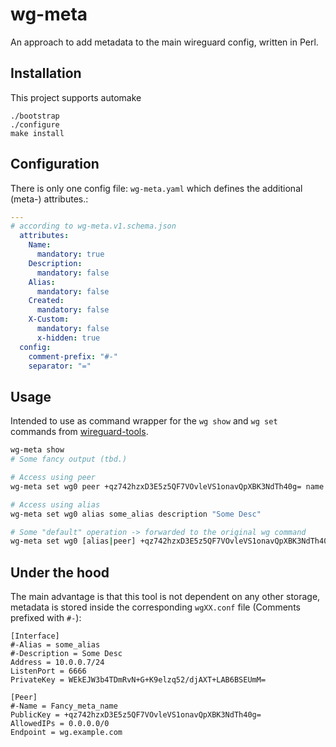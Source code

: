 # wg-meta
An approach to add metadata to the main wireguard config, written in Perl.

## Installation
This project supports automake
```shell script
./bootstrap
./configure
make install
```
## Configuration
There is only one config file: `wg-meta.yaml` which defines the additional (meta-) attributes.:
```yaml
---
# according to wg-meta.v1.schema.json
  attributes:
    Name:
      mandatory: true
    Description:
      mandatory: false
    Alias:
      mandatory: false
    Created:
      mandatory: false
    X-Custom:
      mandatory: false
      x-hidden: true
  config:
    comment-prefix: "#-"
    separator: "="
```
## Usage
Intended to use as command wrapper for the `wg show` and `wg set` commands from [wireguard-tools](https://manpages.debian.org/unstable/wireguard-tools/wg.8.en.html).
```bash
wg-meta show
# Some fancy output (tbd.)

# Access using peer
wg-meta set wg0 peer +qz742hzxD3E5z5QF7VOvleVS1onavQpXBK3NdTh40g= name Fancy_meta_name

# Access using alias
wg-meta set wg0 alias some_alias description "Some Desc"

# Some "default" operation -> forwarded to the original wg command
wg-meta set wg0 [alias|peer] +qz742hzxD3E5z5QF7VOvleVS1onavQpXBK3NdTh40g= allowed-ips 0.0.0.0/0
```
## Under the hood
The main advantage is that this tool is not dependent on any other storage, metadata is stored inside the corresponding
`wgXX.conf` file (Comments prefixed with `#-`):
```text
[Interface]
#-Alias = some_alias
#-Description = Some Desc
Address = 10.0.0.7/24
ListenPort = 6666
PrivateKey = WEkEJW3b4TDmRvN+G+K9elzq52/djAXT+LAB6BSEUmM=

[Peer]
#-Name = Fancy_meta_name
PublicKey = +qz742hzxD3E5z5QF7VOvleVS1onavQpXBK3NdTh40g=
AllowedIPs = 0.0.0.0/0
Endpoint = wg.example.com
```

